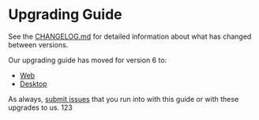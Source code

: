 # Upgrading Guide

See the [CHANGELOG.md](./CHANGELOG.md) for detailed information about what has changed between versions.

Our upgrading guide has moved for version 6 to:

- [Web](https://staging.fontawesome.com/docs/web/setup/upgrade/)
- [Desktop](https://staging.fontawesome.com/docs/desktop/setup/upgrade/)

As always, [submit issues](https://github.com/FortAwesome/Font-Awesome/issues/new) that you run into with this guide or with these upgrades to us.
123